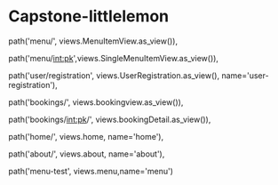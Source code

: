 # Capstone-littlelemon
path('menu/', views.MenuItemView.as_view()), 

path('menu/<int:pk>',views.SingleMenuItemView.as_view()),

path('user/registration', views.UserRegistration.as_view(), name='user-registration'),

path('bookings/', views.bookingview.as_view()),

path('bookings/<int:pk>/', views.bookingDetail.as_view()),

path('home/', views.home, name='home'),

path('about/', views.about, name='about'),

path('menu-test', views.menu,name='menu')
